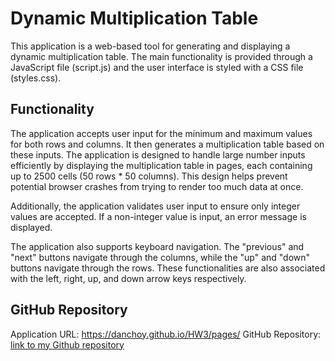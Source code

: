 # Dynamic Multiplication Table
This application is a web-based tool for generating and displaying a dynamic multiplication table. The main functionality is provided through a JavaScript file (script.js) and the user interface is styled with a CSS file (styles.css).

## Functionality
The application accepts user input for the minimum and maximum values for both rows and columns. It then generates a multiplication table based on these inputs. The application is designed to handle large number inputs efficiently by displaying the multiplication table in pages, each containing up to 2500 cells (50 rows * 50 columns). This design helps prevent potential browser crashes from trying to render too much data at once.

Additionally, the application validates user input to ensure only integer values are accepted. If a non-integer value is input, an error message is displayed.

The application also supports keyboard navigation. The "previous" and "next" buttons navigate through the columns, while the "up" and "down" buttons navigate through the rows. These functionalities are also associated with the left, right, up, and down arrow keys respectively.

## GitHub Repository
Application URL: https://danchoy.github.io/HW3/pages/
GitHub Repository: [link to my Github repository](https://danchoy.github.io/HW3/pages/)